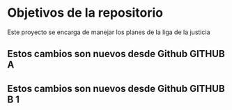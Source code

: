 # Objetivos de la repositorio

Este proyecto se encarga de manejar los planes de la liga de la justicia


## Estos cambios son nuevos desde Github GITHUB A
## Estos cambios son nuevos desde Github GITHUB B 1
